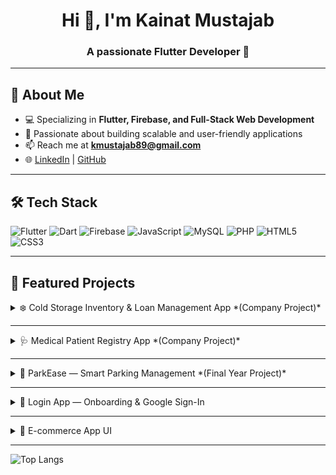 <!-- Header -->
<h1 align="center">Hi 👋, I'm Kainat Mustajab</h1>
<h3 align="center">A passionate Flutter Developer 🚀</h3>

---

## 🌟 About Me
- 💻 Specializing in **Flutter, Firebase, and Full-Stack Web Development**  
- 📱 Passionate about building scalable and user-friendly applications  
- 📫 Reach me at **kmustajab89@gmail.com**  
- 🌐 [LinkedIn](https://www.linkedin.com/in/kainat-m-1b28b72a7/) | [GitHub](https://github.com/kmustajabjava)

---

## 🛠 Tech Stack
![Flutter](https://img.shields.io/badge/Flutter-02569B?style=for-the-badge&logo=flutter&logoColor=white)
![Dart](https://img.shields.io/badge/Dart-0175C2?style=for-the-badge&logo=dart&logoColor=white)
![Firebase](https://img.shields.io/badge/Firebase-ffca28?style=for-the-badge&logo=firebase&logoColor=black)
![JavaScript](https://img.shields.io/badge/JavaScript-F7E017?style=for-the-badge&logo=javascript&logoColor=black)
![MySQL](https://img.shields.io/badge/MySQL-00618A?style=for-the-badge&logo=mysql&logoColor=white)
![PHP](https://img.shields.io/badge/PHP-777BB4?style=for-the-badge&logo=php&logoColor=white)
![HTML5](https://img.shields.io/badge/HTML5-E34C26?style=for-the-badge&logo=html5&logoColor=white)
![CSS3](https://img.shields.io/badge/CSS3-264DE4?style=for-the-badge&logo=css3&logoColor=white)

---

## 📂 Featured Projects

<details>
<summary>❄️ Cold Storage Inventory & Loan Management App *(Company Project)*</summary>
<br>

A mobile app for inventory management, loan tracking, and payment handling in cold storage facilities.  
- Role-based authentication with localization (English/Urdu)  
- SSL integration for secure API communication  
- Dynamic forms & multilingual support  

**Tech Stack:** Flutter, Dart, GetX, Dio, REST APIs, Android Studio  

**📷 Screenshots:**  
<p align="center">
  <img src="images/cold1.jpg" width="200" height="300"/>
  <img src="images/cold2.jpg" width="200" height="300"/>
  <img src="images/cold3.jpg" width="200" height="300"/>
  <img src="images/cold4.jpg" width="200" height="300" />
</p>

</details>

---

<details>
<summary>🩺 Medical Patient Registry App *(Company Project)*</summary>
<br>

A medical registry app for managing patient data, enabling file uploads, image compression, and Excel report generation.  
- Image compression using Dart isolates for optimized uploads  
- REST API integration with custom error handling  
- File handling with MethodChannel & Android MediaStore  

**Tech Stack:** Flutter, Dart, GetX, Dio, REST APIs, Android Studio  

**📷 Screenshots:**  
<p align="center">
  <img src="images/med1.jpg" width="200" height="300" />
  <img src="images/med2.jpg" width="200" height="300" />
  <img src="images/med3.jpg" width="200" height="300" />
</p>

</details>

---

<details>
<summary>🚗 ParkEase — Smart Parking Management *(Final Year Project)*</summary>
<br>

A smart parking management app with separate customer & admin panels.  
- Slot availability checking & booking based on time/type (shaded/unshaded)  
- Real-time slot management with GetX  
- Payment calculation based on duration 

**Tech Stack:** Flutter, Dart, Firebase, Firestore, GetX, Google Maps API, Android Studio  

**🎥 Demo + Screenshots:**  
<p align="center">
  <img src="images/park-demo.gif" width="200" height="300" />
</p>
<p align="center">
  <img src="images/park1.jpg" width="200" height="300"/>
  <img src="images/park2.jpg" width="200" height="300" />
  <img src="images/park3.jpg" width="200" height="300" />
  <img src="images/park4.jpg" width="200" height="300" />
</p>

</details>

---

<details>
<summary>🔐 Login App — Onboarding & Google Sign-In</summary>
<br>

A simple onboarding & authentication app with animations.  
- Firebase Authentication  
- Google Sign-In integration  
- Animated onboarding screens  

**Tech Stack:** Flutter, Dart, Firebase Auth, Google Sign-In, Android Studio  

**🎥 Demo + Screenshots:**  
<p align="center">
  <img src="images/login-demo.gif" width="200" height="300" />
</p>
<p align="center">
  <img src="images/login1.jpg" width="200" height="300" />
  <img src="images/login2.jpg" width="200" height="300" />
  <img src="images/login3.jpg" width="200" height="300" />
  <img src="images/login4.jpg" width="200" height="300" />
</p>

</details>

---

<details>
<summary>🛒 E-commerce App UI</summary>
<br>

UI design for a modern e-commerce mobile app.  
- Product listing pages  
- Product detail view  
- Add-to-cart mockup  

**Tech Stack:** Flutter, Dart, GetX, Android Studio  

**🎥 Demo + Screenshots:**  
<p align="center">
  <img src="images/ecom-demo.gif" width="200" height="300" />
</p>
<p align="center">
  <img src="images/ecom1.jpg" width="200" height="300" />
  <img src="images/ecom2.jpg" width="200" height="300" />
  <img src="images/ecom3.jpg" width="200" height="300" />
  <img src="images/ecom4.jpg" width="200" height="300" />
</p>

</details>

---

![Top Langs](https://github-readme-stats.vercel.app/api/top-langs/?username=kmustajabjava&layout=compact&theme=tokyonight)
